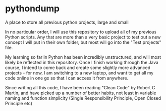# pythondump
A place to store all previous python projects, large and small


In no particular order, I will use this repository to upload all of my previous Python scripts. Any that are more than a very basic project to test out a new concept I will put in their own folder, but most will go into the "Test projects" file.

My learning so far in Python has been incredibly unstructured, and will most likely be reflected in this repository. Once I finish working through the Java course, I intend to come back and create some slightly more advanced projects - for now, I am switching to a new laptop, and want to get all my code online in one go so that I can access it from anywhere.

Since writing all this code, I have been reading "Clean Code" by Robert C Martin, and have picked up a number of better habits, not least in variable naming and function simplicity (Single Responsibility Principle, Open Closed Principle etc)


